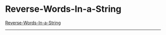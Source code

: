 # Reverse-Words-In-a-String


[Reverse-Words-In-a-String](https://leetcode.com/problems/reverse-words-in-a-string/description/?envType=study-plan-v2&envId=leetcode-75)


---


